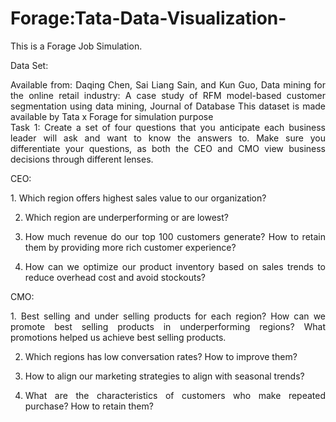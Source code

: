 # Forage:Tata-Data-Visualization-

This is a Forage Job Simulation.

Data Set:
<div align="justify">Available from: Daqing Chen, Sai Liang Sain, and Kun Guo, Data mining for the online retail industry: A case study of RFM model-based customer segmentation using data mining, Journal of Database
This dataset is made available by Tata x Forage for simulation purpose</div>


<div align="justify">Task 1: Create a set of four questions that you anticipate each business leader will ask and want to know the answers to. Make sure you differentiate your questions, as both the CEO and CMO view business decisions through different lenses.</div>


CEO:
<div align="justify">
1. Which region offers highest sales value to our organization?
  
2. Which region are underperforming or are lowest?
   
3. How much revenue do our top 100 customers generate? How to retain them by providing more rich customer experience?
   
4. How can we optimize our product inventory based on sales trends to reduce overhead cost and avoid stockouts?
</div>


CMO:
<div align="justify">
1. Best selling and under selling products for each region? How can we promote best selling products in underperforming regions? What promotions helped us achieve best selling products. 
  
2. Which regions has low conversation rates? How to improve them?

3. How to align our marketing strategies to align with seasonal trends?

4. What are the characteristics of customers who make repeated purchase? How to retain them?
</div>
